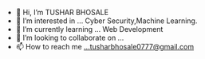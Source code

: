 - 👋 Hi, I’m TUSHAR BHOSALE
- 👀 I’m interested in ... Cyber Security,Machine Learning.
- 🌱 I’m currently learning ... Web Development
- 💞️ I’m looking to collaborate on ...
- 📫 How to reach me ...tusharbhosale0777@gmail.com

<!---
Tusharbhosalehub/Tusharbhosalehub is a ✨ special ✨ repository because its `README.md` (this file) appears on your GitHub profile.
You can click the Preview link to take a look at your changes.
--->
